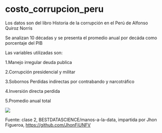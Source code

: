 # costo_corrupcion_peru
Los datos son del libro  Historia de la corrupción en el Perú de Alfonso Quiroz Norris
 
Se analizan 10 décadas y se presenta el promedio anual por decáda como porcentaje del PIB

Las variables utilizadas son:

1.Manejo irregular deuda publica	

2.Corrupción presidencial y militar	

3.Sobornos	Perdidas indirectas por contrabando y narcotráfico	

4.Inversión directa perdida	

5.Promedio anual total


![](https://github.com/EvelynOr/costo_corrupcion_peru/blob/main/corrupci%C3%B3n_peru.png)


Fuente: clase 2, BESTDATASCIENCE/manos-a-la-data, impartida por Jhon Figueroa, https://github.com/JhonFiUNFV

